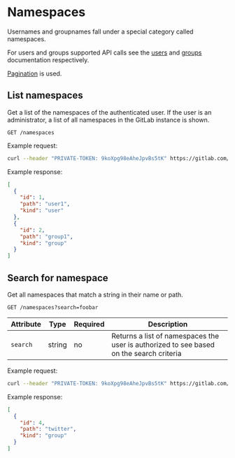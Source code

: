 # Namespaces

Usernames and groupnames fall under a special category called namespaces.

For users and groups supported API calls see the [users](users.md) and
[groups](groups.md) documentation respectively.

[Pagination](README.md#pagination) is used.

## List namespaces

Get a list of the namespaces of the authenticated user. If the user is an
administrator, a list of all namespaces in the GitLab instance is shown.

```
GET /namespaces
```

Example request:

```bash
curl --header "PRIVATE-TOKEN: 9koXpg98eAheJpvBs5tK" https://gitlab.com/api/v3/namespaces
```

Example response:

```json
[
  {
    "id": 1,
    "path": "user1",
    "kind": "user"
  },
  {
    "id": 2,
    "path": "group1",
    "kind": "group"
  }
]
```

## Search for namespace

Get all namespaces that match a string in their name or path.

```
GET /namespaces?search=foobar
```

| Attribute | Type | Required | Description |
| --------- | ---- | -------- | ----------- |
| `search`  | string | no | Returns a list of namespaces the user is authorized to see based on the search criteria |

Example request:

```bash
curl --header "PRIVATE-TOKEN: 9koXpg98eAheJpvBs5tK" https://gitlab.com/api/v3/namespaces?search=twitter
```

Example response:

```json
[
  {
    "id": 4,
    "path": "twitter",
    "kind": "group"
  }
]
```

